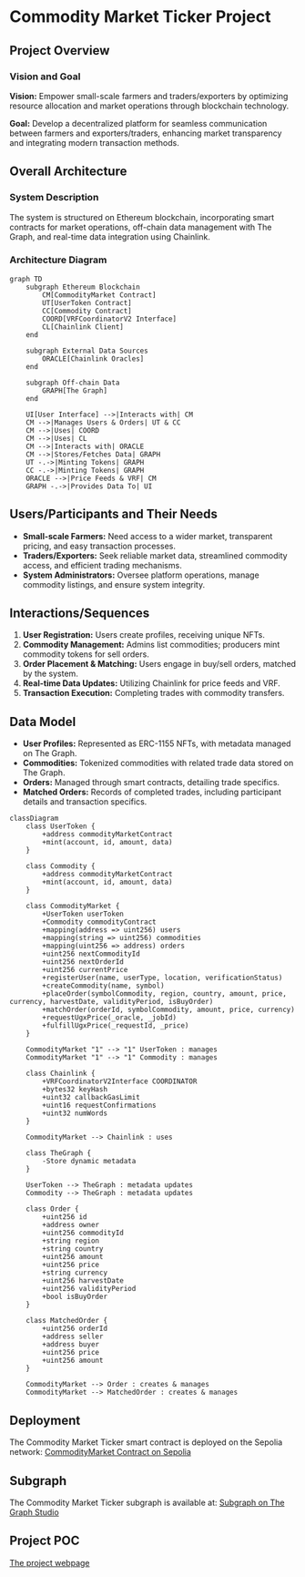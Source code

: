
# Commodity Market Ticker Project

## Project Overview

### Vision and Goal
**Vision:** Empower small-scale farmers and traders/exporters by optimizing resource allocation and market operations through blockchain technology.

**Goal:** Develop a decentralized platform for seamless communication between farmers and exporters/traders, enhancing market transparency and integrating modern transaction methods.

## Overall Architecture

### System Description
The system is structured on Ethereum blockchain, incorporating smart contracts for market operations, off-chain data management with The Graph, and real-time data integration using Chainlink.

### Architecture Diagram
```mermaid
graph TD
    subgraph Ethereum Blockchain
        CM[CommodityMarket Contract]
        UT[UserToken Contract]
        CC[Commodity Contract]
        COORD[VRFCoordinatorV2 Interface]
        CL[Chainlink Client]
    end

    subgraph External Data Sources
        ORACLE[Chainlink Oracles]
    end

    subgraph Off-chain Data
        GRAPH[The Graph]
    end

    UI[User Interface] -->|Interacts with| CM
    CM -->|Manages Users & Orders| UT & CC
    CM -->|Uses| COORD
    CM -->|Uses| CL
    CM -->|Interacts with| ORACLE
    CM -->|Stores/Fetches Data| GRAPH
    UT -.->|Minting Tokens| GRAPH
    CC -.->|Minting Tokens| GRAPH
    ORACLE -->|Price Feeds & VRF| CM
    GRAPH -.->|Provides Data To| UI
```

## Users/Participants and Their Needs

- **Small-scale Farmers:** Need access to a wider market, transparent pricing, and easy transaction processes.
- **Traders/Exporters:** Seek reliable market data, streamlined commodity access, and efficient trading mechanisms.
- **System Administrators:** Oversee platform operations, manage commodity listings, and ensure system integrity.

## Interactions/Sequences

1. **User Registration:** Users create profiles, receiving unique NFTs.
2. **Commodity Management:** Admins list commodities; producers mint commodity tokens for sell orders.
3. **Order Placement & Matching:** Users engage in buy/sell orders, matched by the system.
4. **Real-time Data Updates:** Utilizing Chainlink for price feeds and VRF.
5. **Transaction Execution:** Completing trades with commodity transfers.

## Data Model

- **User Profiles:** Represented as ERC-1155 NFTs, with metadata managed on The Graph.
- **Commodities:** Tokenized commodities with related trade data stored on The Graph.
- **Orders:** Managed through smart contracts, detailing trade specifics.
- **Matched Orders:** Records of completed trades, including participant details and transaction specifics.
```mermaid
classDiagram
    class UserToken {
        +address commodityMarketContract
        +mint(account, id, amount, data)
    }

    class Commodity {
        +address commodityMarketContract
        +mint(account, id, amount, data)
    }

    class CommodityMarket {
        +UserToken userToken
        +Commodity commodityContract
        +mapping(address => uint256) users
        +mapping(string => uint256) commodities
        +mapping(uint256 => address) orders
        +uint256 nextCommodityId
        +uint256 nextOrderId
        +uint256 currentPrice
        +registerUser(name, userType, location, verificationStatus)
        +createCommodity(name, symbol)
        +placeOrder(symbolCommodity, region, country, amount, price, currency, harvestDate, validityPeriod, isBuyOrder)
        +matchOrder(orderId, symbolCommodity, amount, price, currency)
        +requestUgxPrice(_oracle, _jobId)
        +fulfillUgxPrice(_requestId, _price)
    }

    CommodityMarket "1" --> "1" UserToken : manages
    CommodityMarket "1" --> "1" Commodity : manages

    class Chainlink {
        +VRFCoordinatorV2Interface COORDINATOR
        +bytes32 keyHash
        +uint32 callbackGasLimit
        +uint16 requestConfirmations
        +uint32 numWords
    }

    CommodityMarket --> Chainlink : uses

    class TheGraph {
        -Store dynamic metadata
    }

    UserToken --> TheGraph : metadata updates
    Commodity --> TheGraph : metadata updates

    class Order {
        +uint256 id
        +address owner
        +uint256 commodityId
        +string region
        +string country
        +uint256 amount
        +uint256 price
        +string currency
        +uint256 harvestDate
        +uint256 validityPeriod
        +bool isBuyOrder
    }

    class MatchedOrder {
        +uint256 orderId
        +address seller
        +address buyer
        +uint256 price
        +uint256 amount
    }

    CommodityMarket --> Order : creates & manages
    CommodityMarket --> MatchedOrder : creates & manages
```
## Deployment

The Commodity Market Ticker smart contract is deployed on the Sepolia network:
[CommodityMarket Contract on Sepolia](https://sepolia.etherscan.io/address/0xb1836c223EA295684fc1E0BE8DB2af8C1528D68F#code)


## Subgraph

The Commodity Market Ticker subgraph is available at:
[Subgraph on The Graph Studio](https://api.studio.thegraph.com/query/33148/commodity-market-ticker/v0.0.3)


## Project POC

[The project webpage](https://market-ticker.github.io/)
